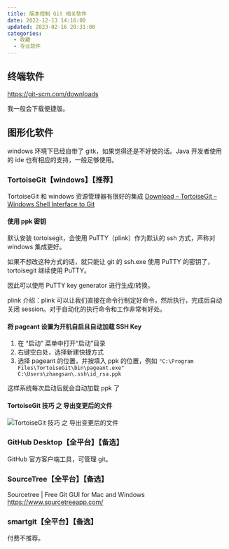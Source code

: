 ```yaml
---
title: 版本控制 Git 相关软件
date: 2022-12-13 14:16:00
updated: 2023-02-16 20:31:00
categories:
  - 收藏
  - 专业软件
---
```


## 终端软件

<https://git-scm.com/downloads>

我一般会下载便捷版。

## 图形化软件

windows 环境下已经自带了 gitk，如果觉得还是不好使的话。Java 开发者使用的 ide 也有相应的支持，一般足够使用。

### TortoiseGit【windows】【推荐】

TortoiseGit 和 windows 资源管理器有很好的集成
[Download – TortoiseGit – Windows Shell Interface to Git](https://tortoisegit.org/download/)

#### 使用 ppk 密钥

默认安装 tortoisegit，会使用 PuTTY（plink）作为默认的 ssh 方式，声称对 windows 集成更好。

如果不想改这种方式的话，就只能让 git 的 ssh.exe 使用 PuTTY 的密钥了，tortoisegit 继续使用 PuTTY。

因此可以使用 PuTTY key generator 进行生成/转换。

plink 介绍：plink 可以让我们直接在命令行制定好命令，然后执行，完成后自动关闭 session。对于自动化的执行命令和工作非常有好处。

#### 将 pageant 设置为开机自启且自动加载 SSH Key

1. 在 “启动” 菜单中打开“启动”目录
2. 右键空白处，选择新建快捷方式
3. 选择 pageant 的位置，并按填入 ppk 的位置，例如 `"C:\Program Files\TortoiseGit\bin\pageant.exe" C:\Users\zhangsan\.ssh\id_rsa.ppk`

这样系统每次启动后就会自动加载 ppk 了

#### TortoiseGit 技巧 之 导出变更后的文件

![TortoiseGit 技巧 之 导出变更后的文件](https://upload-images.jianshu.io/upload_images/1662509-4bf5ccfaf3cb4115.gif?imageMogr2/auto-orient/strip)

### GitHub Desktop【全平台】【备选】

GitHub 官方客户端工具，可管理 git。

### SourceTree【全平台】【备选】

Sourcetree | Free Git GUI for Mac and Windows
<https://www.sourcetreeapp.com/>

### smartgit【全平台】【备选】

付费不推荐。
